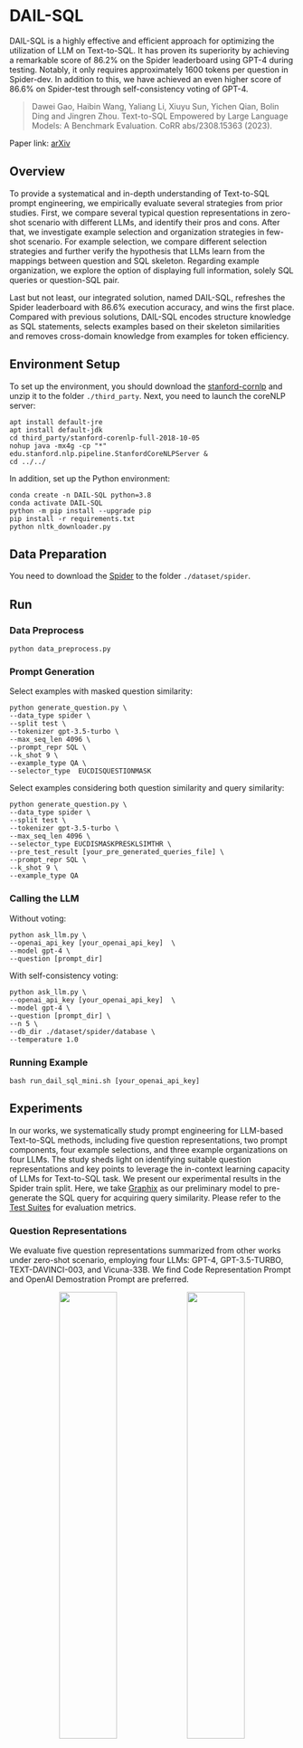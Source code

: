# DAIL-SQL

DAIL-SQL is a highly effective and efficient approach for optimizing the utilization of LLM on Text-to-SQL.
It has proven its superiority by achieving a remarkable score of 86.2% on the Spider leaderboard using GPT-4 during testing.
Notably, it only requires approximately 1600 tokens per question in Spider-dev.
In addition to this, we have achieved an even higher score of 86.6% on Spider-test through self-consistency voting of GPT-4.

>Dawei Gao, Haibin Wang, Yaliang Li, Xiuyu Sun, Yichen Qian, Bolin Ding and Jingren Zhou.
Text-to-SQL Empowered by Large Language Models: A Benchmark Evaluation.
CoRR abs/2308.15363 (2023).

Paper link: [arXiv](https://arxiv.org/abs/2308.15363)

## Overview

To provide a systematical and in-depth understanding of Text-to-SQL prompt engineering, we empirically evaluate several strategies from prior studies.
First, we compare several typical question representations in zero-shot scenario with different LLMs, and identify their pros and cons.
After that, we investigate example selection and organization strategies in few-shot scenario.
For example selection, we compare different selection strategies and further verify the hypothesis that LLMs learn from the mappings between question and SQL skeleton.
Regarding example organization, we explore the option of displaying full information, solely SQL queries or question-SQL pair.

Last but not least, our integrated solution, named DAIL-SQL, refreshes the Spider leaderboard with 86.6% execution accuracy, and wins the first place.
Compared with previous solutions, DAIL-SQL encodes structure knowledge as SQL statements, selects examples based on their skeleton similarities and removes cross-domain knowledge from examples for token efficiency.

## Environment Setup
To set up the environment, you should download the [stanford-cornlp](http://nlp.stanford.edu/software/stanford-corenlp-full-2018-10-05.zip) and unzip it to the folder `./third_party`.
Next, you need to launch the coreNLP server:
```coreNLP
apt install default-jre
apt install default-jdk
cd third_party/stanford-corenlp-full-2018-10-05
nohup java -mx4g -cp "*" edu.stanford.nlp.pipeline.StanfordCoreNLPServer &
cd ../../
```
In addition, set up the Python environment:
```python_env
conda create -n DAIL-SQL python=3.8
conda activate DAIL-SQL
python -m pip install --upgrade pip
pip install -r requirements.txt
python nltk_downloader.py
```

## Data Preparation
You need to download the [Spider](https://yale-lily.github.io/spider) to the folder `./dataset/spider`.

## Run

### Data Preprocess
```
python data_preprocess.py
```
### Prompt Generation
Select examples with masked question similarity:
```
python generate_question.py \
--data_type spider \
--split test \
--tokenizer gpt-3.5-turbo \
--max_seq_len 4096 \
--prompt_repr SQL \
--k_shot 9 \
--example_type QA \
--selector_type  EUCDISQUESTIONMASK
```
Select examples considering both question similarity and query similarity:
```
python generate_question.py \
--data_type spider \
--split test \
--tokenizer gpt-3.5-turbo \
--max_seq_len 4096 \
--selector_type EUCDISMASKPRESKLSIMTHR \
--pre_test_result [your_pre_generated_queries_file] \
--prompt_repr SQL \
--k_shot 9 \
--example_type QA
```

### Calling the LLM
Without voting:
```
python ask_llm.py \
--openai_api_key [your_openai_api_key]  \
--model gpt-4 \
--question [prompt_dir]
```
With self-consistency voting:
```
python ask_llm.py \
--openai_api_key [your_openai_api_key]  \
--model gpt-4 \
--question [prompt_dir] \
--n 5 \
--db_dir ./dataset/spider/database \
--temperature 1.0
```

### Running Example
```
bash run_dail_sql_mini.sh [your_openai_api_key]
```

## Experiments

In our works, we systematically study prompt engineering for LLM-based Text-to-SQL methods, 
including five question representations, two prompt components, four example selections, and three example organizations on four LLMs. 
The study sheds light on identifying suitable question representations and key points to leverage the in-context learning capacity of LLMs for Text-to-SQL task.
We present our experimental results in the Spider train split. 
Here, we take [Graphix](https://github.com/AlibabaResearch/DAMO-ConvAI/tree/main/graphix) as our preliminary model to pre-generate the SQL query for acquiring query similarity.
Please refer to the [Test Suites](https://github.com/taoyds/test-suite-sql-eval) for evaluation metrics.

### Question Representations
We evaluate five question representations summarized from other works under zero-shot scenario, 
employing four LLMs: GPT-4, GPT-3.5-TURBO, TEXT-DAVINCI-003, and Vicuna-33B. We find Code Representation Prompt and OpenAI Demostration Prompt are preferred.
<br>
<div align="center"><img width="45%" src="img/openai_0shot_em.png"><img width="45%" src="img/openai_0shot_em.png"></div>
<br>
We also investigate the impact of foreign key and "with no explanation" rule implication. Both the foreign key and the "with no explanation" rule implication
are beneficial for Text-to-SQL task.
<br>
<div align="center"><img width="45%" src="img/component_foreign_key_em.png"><img width="45%" src="img/component_foreign_key_ex.png"></div>
<div align="center"><img width="45%" src="img/component_explanation_em.png"><img width="45%" src="img/component_explanation_ex.png"></div>
<br>

## Evaluation of DAIL-SQL
In evaluation, we take GPT-4 itself as the preliminary model for acquiring query similarity. 
The commands are shown in `run_dail_sql.sh` and `run_dail_sql_with_sc.sh`.
| Method    | Dev EM    | Dev EX    | Test EM   | Test EX   |
| --------- | --------- | --------- | --------- | --------- |
| DAIL-SQL+GPT-4    | 70.0  | 83.1  | 66.5  | 86.2  |
| DAIL-SQL+GPT-4+Self-consistency   | 68.7  | 83.6  | 66.0  | 86.6  |
